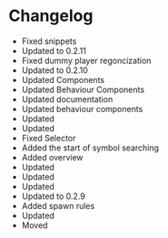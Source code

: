 # Changelog 
- Fixed snippets
- Updated to 0.2.11
- Fixed dummy player regoncization
- Updated to 0.2.10
- Updated Components
- Updated Behaviour Components
- Updated documentation
- Updated behaviour components
- Updated
- Updated
- Fixed Selector
- Added the start of symbol searching
- Added overview
- Updated
- Updated
- Updated
- Updated to 0.2.9
- Added spawn rules
- Updated
- Moved
